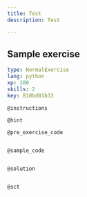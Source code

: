 ```yaml
---
title: Test
description: Test

---
```

## Sample exercise

```yaml
type: NormalExercise
lang: python
xp: 100
skills: 2
key: 810bd01b33
```


`@instructions`

`@hint`

`@pre_exercise_code`
```{python}

```

`@sample_code`
```{python}

```

`@solution`
```{python}

```

`@sct`
```{python}

```

